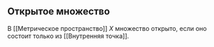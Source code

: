 ## Открытое множество
В [[Метрическое пространство]] $X$ множество открыто, если оно состоит только из [[Внутренняя точка]].